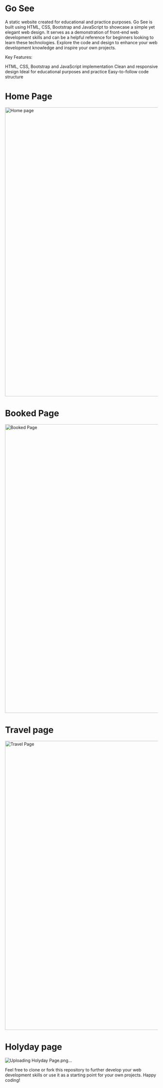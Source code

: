 # Go See
A static website created for educational and practice purposes. Go See is built using HTML, CSS, Bootstrap and JavaScript to showcase a simple yet elegant web design. It serves as a demonstration of front-end web development skills and can be a helpful reference for beginners looking to learn these technologies.
Explore the code and design to enhance your web development knowledge and inspire your own projects.

Key Features:

HTML, CSS, Bootstrap and JavaScript implementation
Clean and responsive design
Ideal for educational purposes and practice
Easy-to-follow code structure


# Home Page
<img width="953" alt="Home page" src="https://github.com/attaelahi/Go-See/assets/72361631/3e4b895c-81bb-4cee-b4a1-d6892ad899ea">

# Booked Page
<img width="952" alt="Booked Page" src="https://github.com/attaelahi/Go-See/assets/72361631/681986b4-3a02-4839-9dfa-505b30d26602">

# Travel page
<img width="953" alt="Travel Page" src="https://github.com/attaelahi/Go-See/assets/72361631/751f05ed-98cd-4a46-abff-c30d9918b32f">

# Holyday page
![Uploading Holyday Page.png…]()

Feel free to clone or fork this repository to further develop your web development skills or use it as a starting point for your own projects. Happy coding!

